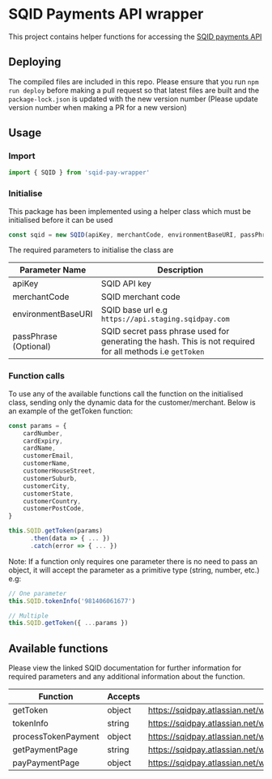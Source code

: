 # SQID Payments API wrapper

This project contains helper functions for accessing the [SQID payments API](https://sqidpay.atlassian.net/wiki/spaces/SRP/overview)

## Deploying

The compiled files are included in this repo. Please ensure that you run `npm run deploy` before making a pull request so that latest files are built and the `package-lock.json` is updated with the new version number (Please update version number when making a PR for a new version)

## Usage

### Import

```javascript
import { SQID } from 'sqid-pay-wrapper'
```

### Initialise

This package has been implemented using a helper class which must be initialised before it can be used

```javascript
const sqid = new SQID(apiKey, merchantCode, environmentBaseURI, passPhrase)
```

The required parameters to initialise the class are

| Parameter Name        | Description                                                                                               |
|-----------------------|-----------------------------------------------------------------------------------------------------------|
| apiKey                | SQID API key                                                                                              |
| merchantCode          | SQID merchant code                                                                                        |
| environmentBaseURI    | SQID base url e.g `https://api.staging.sqidpay.com`                                                       |
| passPhrase (Optional) | SQID secret pass phrase used for generating the hash. This is not required for all methods i.e `getToken` |

### Function calls

To use any of the available functions call the function on the initialised class, sending only the dynamic data for the customer/merchant. Below is an example of the getToken function:

```javascript
const params = {
    cardNumber,
    cardExpiry,
    cardName,
    customerEmail,
    customerName,
    customerHouseStreet,
    customerSuburb,
    customerCity,
    customerState,
    customerCountry,
    customerPostCode,
}

this.SQID.getToken(params)
      .then(data => { ... })
      .catch(error => { ... })
```

Note: If a function only requires one parameter there is no need to pass an object, it will accept the parameter as a primitive type (string, number, etc.) e.g:

```javascript
// One parameter
this.SQID.tokenInfo('981406061677')

// Multiple
this.SQID.getToken({ ...params })
```

## Available functions

Please view the linked SQID documentation for further information for required parameters and any additional information about the function.

| Function            | Accepts | Documentation                                                                       |
|---------------------|---------|-------------------------------------------------------------------------------------|
| getToken            | object  | https://sqidpay.atlassian.net/wiki/spaces/SRP/pages/1605679/getToken                |
| tokenInfo           | string  | https://sqidpay.atlassian.net/wiki/spaces/SRP/pages/541130753/tokenInfo             |
| processTokenPayment | object  | https://sqidpay.atlassian.net/wiki/spaces/SRP/pages/1605704/processTokenPayment     |
| getPaymentPage      | string  | https://sqidpay.atlassian.net/wiki/spaces/SRP/pages/544079873/Get+Payment+Page      |
| payPaymentPage      | object  | https://sqidpay.atlassian.net/wiki/spaces/SRP/pages/544473089/Pay+with+Payment+Page |
